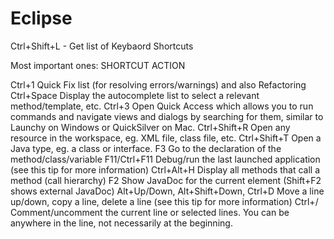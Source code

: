 Eclipse
=======
Ctrl+Shift+L - Get list of Keybaord Shortcuts




Most important ones:
SHORTCUT	ACTION

Ctrl+1	Quick Fix list (for resolving errors/warnings) and also Refactoring
Ctrl+Space	Display the autocomplete list to select a relevant method/template, etc.
Ctrl+3	Open Quick Access which allows you to run commands and navigate views and dialogs by searching for them, similar to Launchy on Windows or QuickSilver on Mac.
Ctrl+Shift+R	Open any resource in the workspace, eg. XML file, class file, etc.
Ctrl+Shift+T	Open a Java type, eg. a class or interface.
F3	Go to the declaration of the method/class/variable
F11/Ctrl+F11	Debug/run the last launched application (see this tip for more information)
Ctrl+Alt+H	Display all methods that call a method (call hierarchy)
F2	Show JavaDoc for the current element (Shift+F2 shows external JavaDoc)
Alt+Up/Down, Alt+Shift+Down, Ctrl+D	Move a line up/down, copy a line, delete a line (see this tip for more information)
Ctrl+/	Comment/uncomment the current line or selected lines. You can be anywhere in the line, not necessarily at the beginning.